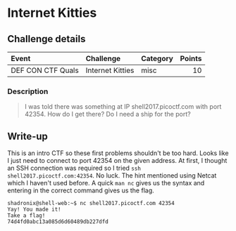 # Internet Kitties

## Challenge details
| Event | Challenge | Category | Points |
|:------|:----------|:---------|-------:|
| DEF CON CTF Quals | Internet Kitties | misc | 10 |

### Description
> I was told there was something at IP shell2017.picoctf.com with port 42354. How do I get there? Do I need a ship for the port?

## Write-up

This is an intro CTF so these first problems shouldn't be too hard. Looks like I just need to connect to port 42354 on the given address.  At first, I thought an SSH connection was required so I tried `ssh shell2017.picoctf.com:42354`.  No luck.  The hint mentioned using Netcat which I haven't used before.  A quick `man nc` gives us the syntax and entering in the correct command gives us the flag.

```
shadronix@shell-web:~$ nc shell2017.picoctf.com 42354                                              
Yay! You made it!                                                                                  
Take a flag!                                                                                       
74d4fd0abc13a085d6d60489db227dfd 
```
